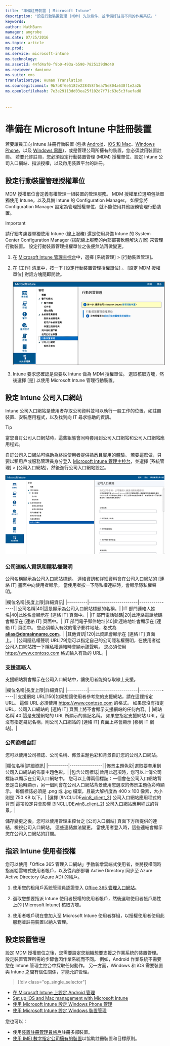 ```yaml
---
title: "準備註冊裝置 | Microsoft Intune"
description: "設定行動裝置管理 (MDM) 先決條件，並準備好註冊不同的作業系統。"
keywords: 
author: NathBarn
manager: angrobe
ms.date: 07/25/2016
ms.topic: article
ms.prod: 
ms.service: microsoft-intune
ms.technology: 
ms.assetid: 44fd4af0-f9b0-493a-b590-7825139d9d40
ms.reviewer: damionw
ms.suite: ems
translationtype: Human Translation
ms.sourcegitcommit: 9b7b8f6e5182e228458f5ea75e804a638f1e2a2b
ms.openlocfilehash: 7e3e29113dd03ea25f102d7f71c63e5c3faefad8


---
```


# 準備在 Microsoft Intune 中註冊裝置
若要讓員工向 Intune 註冊行動裝置 (包括 [Android](set-up-android-management-with-microsoft-intune.md)、[iOS 和 Mac](set-up-ios-and-mac-management-with-microsoft-intune.md)、[Windows Phone](set-up-windows-phone-management-with-microsoft-intune.md)，以及 [Windows 電腦](set-up-windows-device-management-with-microsoft-intune.md))，或是管理公司所擁有的裝置，您必須啟用裝置註冊。 若要允許註冊，您必須設定行動裝置管理 (MDM) 授權單位、設定 Intune 公司入口網站、指派授權，以及啟用裝置平台的註冊。

## 設定行動裝置管理授權單位
MDM 授權單位會定義有權管理一組裝置的管理服務。 MDM 授權單位選項包括單獨使用 Intune，以及具備 Intune 的 Configuration Manager。 如果您將 Configuration Manager 設定為管理授權單位，就不能使用其他服務管理行動裝置。

>[!IMPORTANT]
> 請仔細考慮要單獨使用 Intune (線上服務) 還是使用具備 Intune 的 System Center Configuration Manager (搭配線上服務的內部部署軟體解決方案) 來管理行動裝置。 設定行動裝置管理授權單位之後便無法再做變更。



1.  在 [Microsoft Intune 管理主控台](http://manage.microsoft.com)中，選擇 [系統管理] &gt; [行動裝置管理]。

2.  在 [工作]  清單中，按一下 [設定行動裝置管理授權單位] 。 [設定 MDM 授權單位]  對話方塊隨即開啟。

    ![[設定 MDM 授權單位] 對話方塊](../media/intune-mdm-authority.png)

3.  Intune 要求您確認是否要以 Intune 做為 MDM 授權單位。 選取核取方塊，然後選擇 [是] 以使用 Microsoft Intune 管理行動裝置。

## 設定 Intune 公司入口網站

Intune 公司入口網站是使用者存取公司資料並可以執行一般工作的位置，如註冊裝置、安裝應用程式，以及找到向 IT 尋求協助的資訊。

> [!TIP]
> 當您自訂公司入口網站時，這些組態會同時套用到公司入口網站和公司入口網站應用程式。

自訂公司入口網站可協助為終端使用者提供熟悉且實用的體驗。 若要這麼做，只要以租用戶或服務管理員身分登入 [Microsoft Intune 管理主控台](https://manage.microsoft.com)，並選擇 [系統管理] &gt; [公司入口網站]，然後進行公司入口網站設定。

![admin-console-admin-workspace-comp-portal-settings](../media/cp_sa_cpsetup.PNG)

### 公司連絡人資訊和隱私權聲明

公司名稱顯示為公司入口網站標題。 連絡資訊和詳細資料會在公司入口網站的 [連絡 IT] 畫面中向使用者顯示。 當使用者按一下隱私權連結時，會顯示隱私權聲明。

|欄位名稱|長度上限|詳細資訊|
    |----------|------------------------|----------------|
    |公司名稱|40|這是顯示為公司入口網站標題的名稱。|
    |IT 部門連絡人姓名|40|此姓名會顯示在 [連絡 IT] 頁面中。|
    |IT 部門電話號碼|20|此連絡電話號碼會顯示在 [連絡 IT] 頁面中。|
    |IT 部門電子郵件地址|40|此連絡地址會顯示在 [連絡 IT] 頁面中。 您必須輸入有效的電子郵件地址，格式為 **alias@domainname.com**。|
    |其他資訊|120|此資訊會顯示在 [連絡 IT] 頁面上。|
    |公司隱私權聲明 URL|79|您可以指定自己的公司隱私權聲明，在使用者從公司入口網站按一下隱私權連結時會顯示該聲明。 您必須使用 https://www.contoso.com 格式輸入有效的 URL。|

### 支援連絡人
支援網站將會顯示在公司入口網站中，讓使用者能夠存取線上支援。

|欄位名稱|長度上限|詳細資訊|
    |----------|------------------------|----------------|
    |支援網站 URL|150|如果想讓使用者參考您的支援網站，請在這裡指定 URL。 這個 URL 必須使用 https://www.contoso.com 的格式。 如果您沒有指定 URL，公司入口網站的 [連絡 IT] 頁面上將不會顯示支援網站的任何內容。|
    |網站名稱|40|這是支援網站的 URL 所顯示的易記名稱。 如果您指定支援網站 URL，但沒有指定易記名稱，則公司入口網站的 [連絡 IT] 頁面上將會顯示 [移到 IT 網站]。|


### 公司商標自訂

您可以使用公司標誌、公司名稱、佈景主題色彩和背景自訂您的公司入口網站。

|欄位名稱|詳細資訊|
    |----------|----------------|
    |佈景主題色彩|選取要套用到公司入口網站的佈景主題色彩。|
    |包含公司標誌|啟用此選項時，您可以上傳公司標誌以顯示在公司入口網站中。 您可以上傳兩個標誌：一個會在公司入口網站背景是白色時顯示，另一個則會在公司入口網站背景使用您選取的佈景主題色彩時顯示。 每個標誌必須是 .png 或 .jpg 檔案，且最大解析度為 400 x 100 像素，大小則是 750 KB 以下。|
    |選擇 [!INCLUDE[win8_client_2](../includes/win8_client_2_md.md)] 公司入口網站應用程式的背景|這項設定只會影響 [!INCLUDE[win8_client_2](../includes/win8_client_2_md.md)] 公司入口網站應用程式的背景。|


儲存變更之後，您可以使用管理主控台之 [公司入口網站] 頁面下方所提供的連結，檢視公司入口網站。 這些連結無法變更。 當使用者登入時，這些連結會顯示您在公司入口網站的訂閱。

## 指派 Intune 使用者授權

您可以使用「Office 365 管理入口網站」手動新增雲端式使用者，並將授權同時指派給雲端式使用者帳戶，以及從內部部署 Active Directory 同步至 Azure Active Directory (Azure AD) 的帳戶。

1.  使用您的租用戶系統管理員認證登入 [Office 365 管理入口網站](https://portal.office.com/Admin/Default.aspx)。

2.  選取您想要指派 Intune 使用者授權的使用者帳戶，然後選取使用者帳戶屬性上的 [Microsoft Intune] 核取方塊。

3.  使用者帳戶現在會加入至 Microsoft Intune 使用者群組，以授權使用者使用此服務並註冊裝置以納入管理。

## 設定裝置管理
設定 MDM 授權單位之後，您需要設定您組織想要支援之作業系統的裝置管理。 設定裝置管理所需的步驟會因作業系統而不同。 例如，Android 作業系統不需要您在 Intune 管理主控台中採取任何動作。 另一方面，Windows 和 iOS 需要裝置與 Intune 之間有信任關係，才能允許管理。

> [!div class="op_single_selector"]
- [在 Microsoft Intune 上設定 Android 管理](set-up-android-management-with-microsoft-intune.md)
- [Set up iOS and Mac management with Microsoft Intune](set-up-ios-and-mac-management-with-microsoft-intune.md)
- [使用 Microsoft Intune 設定 Windows Phone 管理](set-up-windows-phone-management-with-microsoft-intune.md)
- [使用 Microsoft Intune 設定 Windows 裝置管理](set-up-windows-device-management-with-microsoft-intune.md)

您也可以：
 - 使用[裝置註冊管理員帳戶](enroll-corporate-owned-devices-with-the-device-enrollment-manager-in-microsoft-intune.md)註冊多部裝置。
 - [使用 IMEI 數字指定公司擁有的裝置](specify-corporate-owned-devices-with-international-mobile-equipment-identity-imei-numbers.md)以協助註冊裝置和目標原則。



<!--HONumber=Aug16_HO1-->


